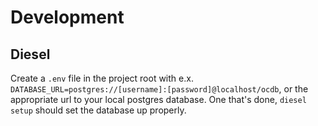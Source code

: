 # Development

## Diesel

Create a `.env` file in the project root with e.x. `DATABASE_URL=postgres://[username]:[password]@localhost/ocdb`, or the appropriate url to your local postgres database. One that's done, `diesel setup` should set the database up properly.
